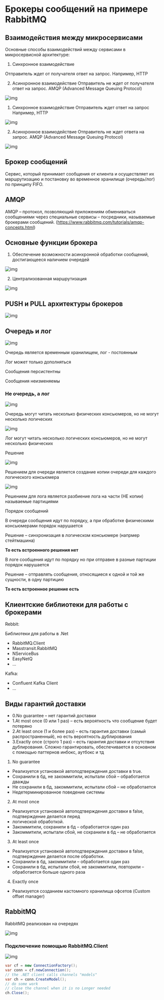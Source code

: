 # Брокеры сообщений на примере RabbitMQ 

## Взаимодействия между микросервисами

Основные способы взаимодействий между сервисами в микросервисной архитектуре:
1. Синхронное взаимодействие 

Отправитель ждет от получателя ответ на запрос.
Например, HTTP

2. Асинхронное взаимодействие
Отправитель не ждет от получателя ответ на запрос.
AMQP (Advanced Message Queuing Protocol)

![img](https://github.com/IlyaGall/C-/blob/main/47%20%D0%91%D1%80%D0%BE%D0%BA%D0%B5%D1%80%D1%8B%20%D1%81%D0%BE%D0%BE%D0%B1%D1%89%D0%B5%D0%BD%D0%B8%D0%B9/img/1.JPG)

1. Синхронное взаимодействие Отправитель ждет ответ на запрос Например, HTTP


![img](https://github.com/IlyaGall/C-/blob/main/47%20%D0%91%D1%80%D0%BE%D0%BA%D0%B5%D1%80%D1%8B%20%D1%81%D0%BE%D0%BE%D0%B1%D1%89%D0%B5%D0%BD%D0%B8%D0%B9/img/2.JPG)

2. Асинхронное взаимодействие Отправитель не ждет ответа на запрос.
AMQP (Advanced Message Queuing Protocol)

![img](https://github.com/IlyaGall/C-/blob/main/47%20%D0%91%D1%80%D0%BE%D0%BA%D0%B5%D1%80%D1%8B%20%D1%81%D0%BE%D0%BE%D0%B1%D1%89%D0%B5%D0%BD%D0%B8%D0%B9/img/3.JPG)

## Брокер сообщений

Сервис, который принимает сообщения от клиента и осуществляет их маршрутизацию и постановку во временное хранилище (очередь/лог) по принципу FIFO.

## AMQP

AMQP – протокол, позволяющий приложениям обмениваться сообщениями через специальные сервисы – посредники, называемые брокерами сообщений.
(https://www.rabbitmq.com/tutorials/amqp-concepts.html)

## Основные функции брокера

1. Обеспечение возможности асинхронной обработки сообщений, достигающееся наличием очередей

![img](https://github.com/IlyaGall/C-/blob/main/47%20%D0%91%D1%80%D0%BE%D0%BA%D0%B5%D1%80%D1%8B%20%D1%81%D0%BE%D0%BE%D0%B1%D1%89%D0%B5%D0%BD%D0%B8%D0%B9/img/4.JPG)

2. Централизованная маршрутизация

![img](https://github.com/IlyaGall/C-/blob/main/47%20%D0%91%D1%80%D0%BE%D0%BA%D0%B5%D1%80%D1%8B%20%D1%81%D0%BE%D0%BE%D0%B1%D1%89%D0%B5%D0%BD%D0%B8%D0%B9/img/5.JPG)

## PUSH и PULL архитектуры брокеров

![img](https://github.com/IlyaGall/C-/blob/main/47%20%D0%91%D1%80%D0%BE%D0%BA%D0%B5%D1%80%D1%8B%20%D1%81%D0%BE%D0%BE%D0%B1%D1%89%D0%B5%D0%BD%D0%B8%D0%B9/img/6.JPG)

## Очередь и лог

![img](https://github.com/IlyaGall/C-/blob/main/47%20%D0%91%D1%80%D0%BE%D0%BA%D0%B5%D1%80%D1%8B%20%D1%81%D0%BE%D0%BE%D0%B1%D1%89%D0%B5%D0%BD%D0%B8%D0%B9/img/7.JPG)


Очередь является временным хранилищем, лог - постоянным

Лог может только дополняться

Сообщения персистентны

Сообщения неизменяемы

### Не очередь, а лог

![img](https://github.com/IlyaGall/C-/blob/main/47%20%D0%91%D1%80%D0%BE%D0%BA%D0%B5%D1%80%D1%8B%20%D1%81%D0%BE%D0%BE%D0%B1%D1%89%D0%B5%D0%BD%D0%B8%D0%B9/img/8.JPG)

Очередь могут читать несколько физических консьюмеров, но не могут несколько логических

![img](https://github.com/IlyaGall/C-/blob/main/47%20%D0%91%D1%80%D0%BE%D0%BA%D0%B5%D1%80%D1%8B%20%D1%81%D0%BE%D0%BE%D0%B1%D1%89%D0%B5%D0%BD%D0%B8%D0%B9/img/9.JPG)

Лог могут читать несколько логических консьюмеров, но не могут несколько физических

Решение

![img](https://github.com/IlyaGall/C-/blob/main/47%20%D0%91%D1%80%D0%BE%D0%BA%D0%B5%D1%80%D1%8B%20%D1%81%D0%BE%D0%BE%D0%B1%D1%89%D0%B5%D0%BD%D0%B8%D0%B9/img/10.JPG)

Решением для очереди является создание копии очереди для каждого логического консьюмера

![img](https://github.com/IlyaGall/C-/blob/main/47%20%D0%91%D1%80%D0%BE%D0%BA%D0%B5%D1%80%D1%8B%20%D1%81%D0%BE%D0%BE%D0%B1%D1%89%D0%B5%D0%BD%D0%B8%D0%B9/img/11.JPG)


Решением для лога является разбиение лога на части (НЕ копии) называемые партициями

Порядок сообщений

В очереди сообщения идут по порядку, а при обработке физическими консьюмерами порядок нарушается 

Решение – синхронизация в логическом консьюмере (напрмер стейтмашина)

**То есть встроенного решения нет**

В логе сообщения идут по порядку но при отправке в разные партиции порядок нарушается

Решение – отправлять сообщения, относящиеся к одной и той же сущности, в одну партицию

**То есть встроенное решение есть**

## Клиентские библиотеки для работы с брокерами

Rebbit:

Библиотеки для работы в .Net
- RabbitMQ.Client
- Masstransit.RabbitMQ
- NServiceBus
- EasyNetQ
- …

Kafka:

- Confluent Kafka Client
- …

## Виды гарантий доставки

* 0.No guarantee – нет гарантий доставки
* 1.At most once (0 или 1 раз) – есть вероятность что сообщение будет потеряно
* 2.At least once (1 и более раз) – есть гарантия доставки (самый распространенный), но есть вероятность дублирования
* 3.Exactly once (строго 1 раз) – есть гарантия доставки и отсутствия дублирования. Сложно гарантировать, обеспечивается в основном с помощью паттернов инбокс, аутбокс и тд

1. No guarantee
- Реализуется установкой автоподтверждения доставки в true.
- Сохранили в бд, не закоммитили, испытали сбой – обработается дважды
- Не сохранили в бд, закоммитили, испытали сбой – не обработается
- Недетерминированное поведение системы
2. At most once
- Реализуется установкой автоподтверждения доставки в false, подтверждение делается перед
- логической обработкой.
- Закоммитили, сохранили в бд – обработается один раз
- Закоммитили, испытали сбой, не сохранили в бд – не обработается
3. At least once
- Реализуется установкой автоподтверждения доставки в false, подтверждение делается после обработки.
- Сохранили в бд, закоммитили – обработается один раз
- Сохранили в бд, испытали сбой, не закоммитили, повторили – обработается больше одного раза
4. Exactly once
- Реализуется созданием кастомного хранилища офсетов (Custom offset manager)

## RabbitMQ

RabbitMQ реализован на очередях

![img](https://github.com/IlyaGall/C-/blob/main/47%20%D0%91%D1%80%D0%BE%D0%BA%D0%B5%D1%80%D1%8B%20%D1%81%D0%BE%D0%BE%D0%B1%D1%89%D0%B5%D0%BD%D0%B8%D0%B9/img/12.JPG)


### Подключение помощью RabbitMQ.Client

![img](https://github.com/IlyaGall/C-/blob/main/47%20%D0%91%D1%80%D0%BE%D0%BA%D0%B5%D1%80%D1%8B%20%D1%81%D0%BE%D0%BE%D0%B1%D1%89%D0%B5%D0%BD%D0%B8%D0%B9/img/13.JPG)

```C#
var cf = new ConnectionFactory();
var conn = cf.newConnection();
// the .NET client calls channels "models"
var ch = conn.CreateModel();
// do some work
// close the channel when it is no Longer needed
ch.Close();
```